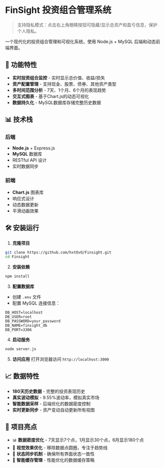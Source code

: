 # FinSight 投资组合管理系统

> 支持隐私模式：点击右上角眼睛按钮可隐藏/显示总资产和盈亏信息，保护个人隐私。

一个现代化的投资组合管理和可视化系统，使用 Node.js + MySQL 后端和动态前端界面。

## 🚀 功能特性

- **实时投资组合监控** - 实时显示总价值、收益/损失
- **资产配置管理** - 支持现金、股票、债券、其他资产类型
- **多时间范围分析** - 7天、1个月、6个月的表现趋势
- **交互式图表** - 基于Chart.js的动态可视化
- **数据持久化** - MySQL数据库存储完整历史数据

## 📊 技术栈

### 后端
- **Node.js** + Express.js
- **MySQL** 数据库
- RESTful API 设计
- 实时数据同步

### 前端
- **Chart.js** 图表库
- 响应式设计
- 动态数据更新
- 平滑动画效果

## 🛠️ 安装运行

1. **克隆项目**
```bash
git clone https://github.com/hxtOvO/Finsight.git
cd Finsight
```

2. **安装依赖**
```bash
npm install
```

3. **配置数据库**
- 创建 `.env` 文件
- 配置 MySQL 连接信息：
```env
DB_HOST=localhost
DB_USER=root
DB_PASSWORD=your_password
DB_NAME=finsight_db
DB_PORT=3306
```

4. **启动服务**
```bash
node server.js
```

5. **访问应用**
打开浏览器访问 `http://localhost:3000`

## 📈 数据特性

- **180天历史数据** - 完整的投资表现历史
- **真实波动模拟** - 9.55%波动率，模拟真实市场
- **智能数据采样** - 后端优化的数据密度控制
- **实时更新同步** - 资产变动自动更新所有视图

## 🎯 项目亮点

- 📊 **数据密度优化** - 7天显示7个点，1月显示30个点，6月显示180个点
- 🎨 **视觉效果优化** - 移除数据点圆圈，专注于趋势线
- 🔄 **状态同步机制** - 确保所有界面状态一致性
- 💾 **智能缓存管理** - 性能优化的数据缓存策略

